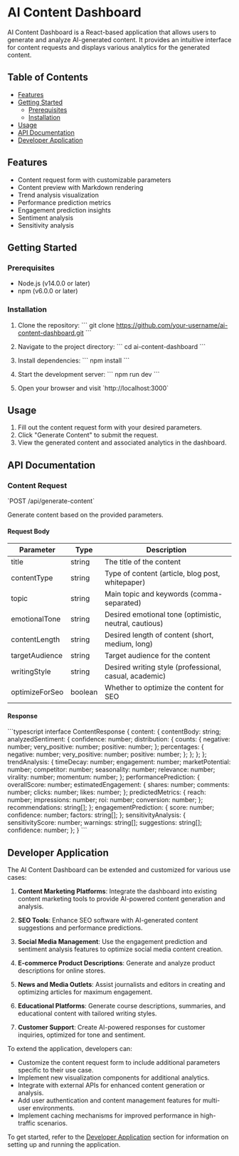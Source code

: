 # AI Content Dashboard

AI Content Dashboard is a React-based application that allows users to generate and analyze AI-generated content. It provides an intuitive interface for content requests and displays various analytics for the generated content.

## Table of Contents

- [Features](#features)
- [Getting Started](#getting-started)
  - [Prerequisites](#prerequisites)
  - [Installation](#installation)
- [Usage](#usage)
- [API Documentation](#api-documentation)
- [Developer Application](#developer-application)

## Features

- Content request form with customizable parameters
- Content preview with Markdown rendering
- Trend analysis visualization
- Performance prediction metrics
- Engagement prediction insights
- Sentiment analysis
- Sensitivity analysis

## Getting Started

### Prerequisites

- Node.js (v14.0.0 or later)
- npm (v6.0.0 or later)

### Installation

1. Clone the repository:
   \`\`\`
   git clone https://github.com/your-username/ai-content-dashboard.git
   \`\`\`

2. Navigate to the project directory:
   \`\`\`
   cd ai-content-dashboard
   \`\`\`

3. Install dependencies:
   \`\`\`
   npm install
   \`\`\`

4. Start the development server:
   \`\`\`
   npm run dev
   \`\`\`

5. Open your browser and visit \`http://localhost:3000\`

## Usage

1. Fill out the content request form with your desired parameters.
2. Click "Generate Content" to submit the request.
3. View the generated content and associated analytics in the dashboard.

## API Documentation

### Content Request

\`POST /api/generate-content\`

Generate content based on the provided parameters.

#### Request Body

| Parameter | Type | Description |
|-----------|------|-------------|
| title | string | The title of the content |
| contentType | string | Type of content (article, blog post, whitepaper) |
| topic | string | Main topic and keywords (comma-separated) |
| emotionalTone | string | Desired emotional tone (optimistic, neutral, cautious) |
| contentLength | string | Desired length of content (short, medium, long) |
| targetAudience | string | Target audience for the content |
| writingStyle | string | Desired writing style (professional, casual, academic) |
| optimizeForSeo | boolean | Whether to optimize the content for SEO |

#### Response

\`\`\`typescript
interface ContentResponse {
  content: {
    contentBody: string;
    analyzedSentiment: {
      confidence: number;
      distribution: {
        counts: {
          negative: number;
          very_positive: number;
          positive: number;
        };
        percentages: {
          negative: number;
          very_positive: number;
          positive: number;
        };
      };
    };
  };
  trendAnalysis: {
    timeDecay: number;
    engagement: number;
    marketPotential: number;
    competitor: number;
    seasonality: number;
    relevance: number;
    virality: number;
    momentum: number;
  };
  performancePrediction: {
    overallScore: number;
    estimatedEngagement: {
      shares: number;
      comments: number;
      clicks: number;
      likes: number;
    };
    predictedMetrics: {
      reach: number;
      impressions: number;
      roi: number;
      conversion: number;
    };
    recommendations: string[];
  };
  engagementPrediction: {
    score: number;
    confidence: number;
    factors: string[];
  };
  sensitivityAnalysis: {
    sensitivityScore: number;
    warnings: string[];
    suggestions: string[];
    confidence: number;
  };
}
\`\`\`

## Developer Application

The AI Content Dashboard can be extended and customized for various use cases:

1. **Content Marketing Platforms**: Integrate the dashboard into existing content marketing tools to provide AI-powered content generation and analysis.

2. **SEO Tools**: Enhance SEO software with AI-generated content suggestions and performance predictions.

3. **Social Media Management**: Use the engagement prediction and sentiment analysis features to optimize social media content creation.

4. **E-commerce Product Descriptions**: Generate and analyze product descriptions for online stores.

5. **News and Media Outlets**: Assist journalists and editors in creating and optimizing articles for maximum engagement.

6. **Educational Platforms**: Generate course descriptions, summaries, and educational content with tailored writing styles.

7. **Customer Support**: Create AI-powered responses for customer inquiries, optimized for tone and sentiment.

To extend the application, developers can:

- Customize the content request form to include additional parameters specific to their use case.
- Implement new visualization components for additional analytics.
- Integrate with external APIs for enhanced content generation or analysis.
- Add user authentication and content management features for multi-user environments.
- Implement caching mechanisms for improved performance in high-traffic scenarios.

To get started, refer to the [Developer Application](#developer-application) section for information on setting up and running the application.